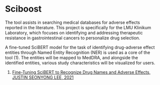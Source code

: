 # Sciboost


The tool assists in searching medical databases for adverse effects reported in the literature.
This project is specifically for the LMU Klinikum Laboratory, which focuses on identifying and addressing therapeutic resistance in gastrointestinal cancers to personalize drug selection.

A fine-tuned SciBERT model for the task of identifying drug-adverse effect entities through Named Entity Recognition (NER) is used as a core of the tool (1).
The entities will be mapped to MedDRA, and alongside the identified entities, various study characteristics will be visualized for users.

1. [Fine-Tuning SciBERT to Recognize Drug Names and Adverse Effects, JUSTIN SEONYONG LEE, 2021](http://www.columbia.edu/~jsl2239/adverse_effects_ner.html)


